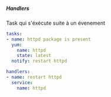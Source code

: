 ##### Handlers

Task qui s'éxécute suite à un évenement

```yaml
tasks:
- name: httpd package is present
  yum:
    name: httpd
    state: latest
  notify: restart httpd

handlers:
- name: restart httpd
  service:
    name: httpd
```

